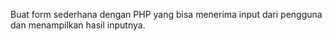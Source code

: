 Buat form sederhana dengan PHP yang bisa menerima input dari pengguna dan menampilkan hasil inputnya.
